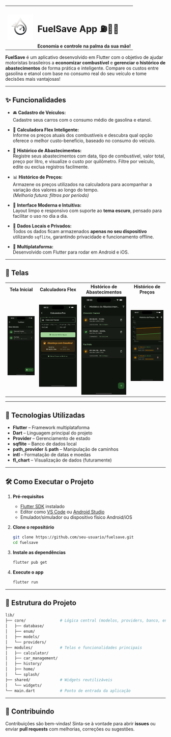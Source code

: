 <table>
  <tr>
    <td><img src="assets/images/logo_transparent.png" width="80" alt="Logo FuelSave"></td>
    <td>
      <h1>FuelSave App ⛽️🚗💨</h1>
      <strong>Economia e controle na palma da sua mão!</strong>
    </td>
  </tr>
</table>



**FuelSave** é um aplicativo desenvolvido em Flutter com o objetivo de ajudar motoristas brasileiros a **economizar combustível** e **gerenciar o histórico de abastecimentos** de forma prática e inteligente. Compare os custos entre gasolina e etanol com base no consumo real do seu veículo e tome decisões mais vantajosas!

---

## ✨ Funcionalidades

- 🚘 **Cadastro de Veículos:**  
  Cadastre seus carros com o consumo médio de gasolina e etanol.

- 🧠 **Calculadora Flex Inteligente:**  
  Informe os preços atuais dos combustíveis e descubra qual opção oferece o melhor custo-benefício, baseado no consumo do veículo.

- 📝 **Histórico de Abastecimentos:**  
  Registre seus abastecimentos com data, tipo de combustível, valor total, preço por litro, e visualize o custo por quilômetro. Filtre por veículo, edite ou exclua registros facilmente.

- 📊 **Histórico de Preços:**  
  Armazene os preços utilizados na calculadora para acompanhar a variação dos valores ao longo do tempo.  
  *(Melhoria futura: filtros por período)*

- 🌙 **Interface Moderna e Intuitiva:**  
  Layout limpo e responsivo com suporte ao **tema escuro**, pensado para facilitar o uso no dia a dia.

- 📱 **Dados Locais e Privados:**  
  Todos os dados ficam armazenados **apenas no seu dispositivo** utilizando `sqflite`, garantindo privacidade e funcionamento offline.

- 🔀 **Multiplataforma:**  
  Desenvolvido com Flutter para rodar em Android e iOS.

---

## 📸 Telas

<table>
  <tr>
    <th>Tela Inicial</th>
    <th>Calculadora Flex</th>
    <th>Histórico de Abastecimentos</th>
    <th>Histórico de Preços</th>
  </tr>
  <tr>
    <td><img src="assets/readme/home.png" width="250" alt="Tela Inicial" /></td>
    <td><img src="assets/readme/calculadora.png" width="250" alt="Calculadora Flex" /></td>
    <td><img src="assets/readme/historico_abast.png" width="250" alt="Histórico de Abastecimentos" /></td>
    <td><img src="assets/readme/historico_preco.png" width="250" alt="Histórico de Preços" /></td>
  </tr>
</table>

---

## 🚀 Tecnologias Utilizadas

- **Flutter** – Framework multiplataforma
- **Dart** – Linguagem principal do projeto
- **Provider** – Gerenciamento de estado
- **sqflite** – Banco de dados local
- **path_provider** & **path** – Manipulação de caminhos
- **intl** – Formatação de datas e moedas
- **fl_chart** – Visualização de dados (futuramente)

---

## 🛠️ Como Executar o Projeto

1. **Pré-requisitos**
   - [Flutter SDK](https://flutter.dev/docs/get-started/install) instalado
   - Editor como [VS Code](https://code.visualstudio.com/) ou [Android Studio](https://developer.android.com/studio)
   - Emulador/simulador ou dispositivo físico Android/iOS

2. **Clone o repositório**
   ```bash
   git clone https://github.com/seu-usuario/fuelsave.git
   cd fuelsave
   ```

3. **Instale as dependências**
   ```bash
   flutter pub get
   ```

4. **Execute o app**
   ```bash
   flutter run
   ```

---

## 📁 Estrutura do Projeto

```bash
lib/
├── core/               # Lógica central (modelos, providers, banco, enums)
│   ├── database/
│   ├── enum/
│   ├── models/
│   └── providers/
├── modules/            # Telas e funcionalidades principais
│   ├── calculator/
│   ├── car_management/
│   ├── history/
│   ├── home/
│   └── splash/
├── shared/             # Widgets reutilizáveis
│   └── widgets/
└── main.dart           # Ponto de entrada da aplicação
```

---

## 📌 Contribuindo

Contribuições são bem-vindas! Sinta-se à vontade para abrir **issues** ou enviar **pull requests** com melhorias, correções ou sugestões.
